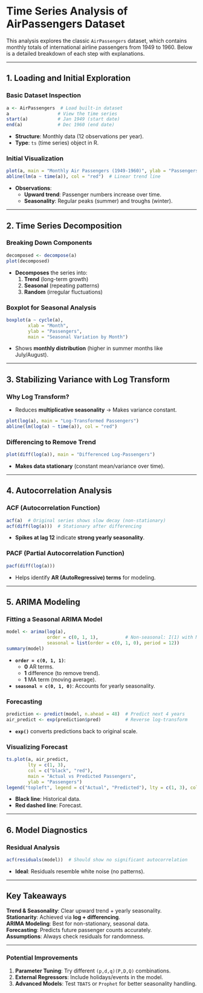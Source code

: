 # **Time Series Analysis of AirPassengers Dataset**

This analysis explores the classic `AirPassengers` dataset, which contains monthly totals of international airline passengers from 1949 to 1960. Below is a detailed breakdown of each step with explanations.

---

## **1. Loading and Initial Exploration**
### **Basic Dataset Inspection**
```r
a <- AirPassengers  # Load built-in dataset
a                  # View the time series
start(a)           # Jan 1949 (start date)
end(a)             # Dec 1960 (end date)
```
- **Structure**: Monthly data (12 observations per year).
- **Type**: `ts` (time series) object in R.

### **Initial Visualization**
```r
plot(a, main = "Monthly Air Passengers (1949-1960)", ylab = "Passengers")
abline(lm(a ~ time(a)), col = "red")  # Linear trend line
```
- **Observations**:
  - **Upward trend**: Passenger numbers increase over time.
  - **Seasonality**: Regular peaks (summer) and troughs (winter).

---

## **2. Time Series Decomposition**
### **Breaking Down Components**
```r
decomposed <- decompose(a)
plot(decomposed)
```
- **Decomposes** the series into:
  1. **Trend** (long-term growth)
  2. **Seasonal** (repeating patterns)
  3. **Random** (irregular fluctuations)

### **Boxplot for Seasonal Analysis**
```r
boxplot(a ~ cycle(a), 
        xlab = "Month", 
        ylab = "Passengers",
        main = "Seasonal Variation by Month")
```
- Shows **monthly distribution** (higher in summer months like July/August).

---

## **3. Stabilizing Variance with Log Transform**
### **Why Log Transform?**
- Reduces **multiplicative seasonality** → Makes variance constant.
```r
plot(log(a), main = "Log-Transformed Passengers")
abline(lm(log(a) ~ time(a)), col = "red")
```

### **Differencing to Remove Trend**
```r
plot(diff(log(a)), main = "Differenced Log-Passengers")
```
- **Makes data stationary** (constant mean/variance over time).

---

## **4. Autocorrelation Analysis**
### **ACF (Autocorrelation Function)**
```r
acf(a)  # Original series shows slow decay (non-stationary)
acf(diff(log(a)))  # Stationary after differencing
```
- **Spikes at lag 12** indicate **strong yearly seasonality**.

### **PACF (Partial Autocorrelation Function)**
```r
pacf(diff(log(a)))
```
- Helps identify **AR (AutoRegressive) terms** for modeling.

---

## **5. ARIMA Modeling**
### **Fitting a Seasonal ARIMA Model**
```r
model <- arima(log(a), 
               order = c(0, 1, 1),          # Non-seasonal: I(1) with MA(1)
               seasonal = list(order = c(0, 1, 0), period = 12))
summary(model)
```
- **`order = c(0, 1, 1)`**:
  - **0** AR terms.
  - **1** difference (to remove trend).
  - **1** MA term (moving average).
- **`seasonal = c(0, 1, 0)`**: Accounts for yearly seasonality.

### **Forecasting**
```r
prediction <- predict(model, n.ahead = 48)  # Predict next 4 years
air_predict <- exp(prediction$pred)         # Reverse log-transform
```
- **`exp()`** converts predictions back to original scale.

### **Visualizing Forecast**
```r
ts.plot(a, air_predict, 
        lty = c(1, 3), 
        col = c("black", "red"),
        main = "Actual vs Predicted Passengers",
        ylab = "Passengers")
legend("topleft", legend = c("Actual", "Predicted"), lty = c(1, 3), col = c("black", "red"))
```
- **Black line**: Historical data.
- **Red dashed line**: Forecast.

---

## **6. Model Diagnostics**
### **Residual Analysis**
```r
acf(residuals(model))  # Should show no significant autocorrelation
```
- **Ideal**: Residuals resemble white noise (no patterns).

---

## **Key Takeaways**
**Trend & Seasonality**: Clear upward trend + yearly seasonality.  
**Stationarity**: Achieved via **log + differencing**.  
**ARIMA Modeling**: Best for non-stationary, seasonal data.  
**Forecasting**: Predicts future passenger counts accurately.  
**Assumptions**: Always check residuals for randomness.  

---

### **Potential Improvements**
1. **Parameter Tuning**: Try different `(p,d,q)(P,D,Q)` combinations.
2. **External Regressors**: Include holidays/events in the model.
3. **Advanced Models**: Test `TBATS` or `Prophet` for better seasonality handling.

